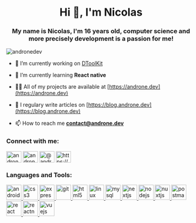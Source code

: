 <h1 align="center">Hi 👋, I'm Nicolas</h1>
<h3 align="center">My name is Nicolas, I'm 16 years old, computer science and more precisely development is a passion for me!</h3>

<p align="left"> <img src="https://komarev.com/ghpvc/?username=andronedev&label=Profile%20views&color=0e75b6&style=flat" alt="andronedev" /> </p>

- 🔭 I’m currently working on [DToolKit](https://dtoolkit.net)

- 🌱 I’m currently learning **React native**

- 👨‍💻 All of my projects are available at [https://androne.dev](https://androne.dev)

- 📝 I regulary write articles on [https://blog.androne.dev](https://blog.androne.dev)

- 📫 How to reach me **contact@androne.dev**

<h3 align="left">Connect with me:</h3>
<p align="left">
<a href="https://twitter.com/andronedev" target="blank"><img align="center" src="https://cdn.jsdelivr.net/npm/simple-icons@3.0.1/icons/twitter.svg" alt="andronedev" height="30" width="40" /></a>
<a href="https://instagram.com/andronedev" target="blank"><img align="center" src="https://cdn.jsdelivr.net/npm/simple-icons@3.0.1/icons/instagram.svg" alt="andronedev" height="30" width="40" /></a>
<a href="https://medium.com/@andronedev" target="blank"><img align="center" src="https://cdn.jsdelivr.net/npm/simple-icons@3.0.1/icons/medium.svg" alt="@andronedev" height="30" width="40" /></a>
<a href="/https://blog.androne.dev/feed/" target="blank"><img align="center" src="https://cdn.jsdelivr.net/npm/simple-icons@3.0.1/icons/rss.svg" alt="https://blog.androne.dev/feed/" height="30" width="40" /></a>
</p>

<h3 align="left">Languages and Tools:</h3>
<p align="left"> <a href="https://developer.android.com" target="_blank"> <img src="https://devicons.github.io/devicon/devicon.git/icons/android/android-original-wordmark.svg" alt="android" width="40" height="40"/> </a> <a href="https://www.w3schools.com/css/" target="_blank"> <img src="https://devicons.github.io/devicon/devicon.git/icons/css3/css3-original-wordmark.svg" alt="css3" width="40" height="40"/> </a> <a href="https://expressjs.com" target="_blank"> <img src="https://devicons.github.io/devicon/devicon.git/icons/express/express-original-wordmark.svg" alt="express" width="40" height="40"/> </a> <a href="https://git-scm.com/" target="_blank"> <img src="https://www.vectorlogo.zone/logos/git-scm/git-scm-icon.svg" alt="git" width="40" height="40"/> </a> <a href="https://www.w3.org/html/" target="_blank"> <img src="https://devicons.github.io/devicon/devicon.git/icons/html5/html5-original-wordmark.svg" alt="html5" width="40" height="40"/> </a> <a href="https://www.linux.org/" target="_blank"> <img src="https://devicons.github.io/devicon/devicon.git/icons/linux/linux-original.svg" alt="linux" width="40" height="40"/> </a> <a href="https://www.mysql.com/" target="_blank"> <img src="https://devicons.github.io/devicon/devicon.git/icons/mysql/mysql-original-wordmark.svg" alt="mysql" width="40" height="40"/> </a> <a href="https://nextjs.org/" target="_blank"> <img src="https://cdn.worldvectorlogo.com/logos/nextjs-3.svg" alt="nextjs" width="40" height="40"/> </a> <a href="https://nodejs.org" target="_blank"> <img src="https://devicons.github.io/devicon/devicon.git/icons/nodejs/nodejs-original-wordmark.svg" alt="nodejs" width="40" height="40"/> </a> <a href="https://nuxtjs.org/" target="_blank"> <img src="https://www.vectorlogo.zone/logos/nuxtjs/nuxtjs-icon.svg" alt="nuxtjs" width="40" height="40"/> </a> <a href="https://postman.com" target="_blank"> <img src="https://www.vectorlogo.zone/logos/getpostman/getpostman-icon.svg" alt="postman" width="40" height="40"/> </a> <a href="https://reactjs.org/" target="_blank"> <img src="https://devicons.github.io/devicon/devicon.git/icons/react/react-original-wordmark.svg" alt="react" width="40" height="40"/> </a> <a href="https://reactnative.dev/" target="_blank"> <img src="https://reactnative.dev/img/header_logo.svg" alt="reactnative" width="40" height="40"/> </a> <a href="https://vuejs.org/" target="_blank"> <img src="https://devicons.github.io/devicon/devicon.git/icons/vuejs/vuejs-original-wordmark.svg" alt="vuejs" width="40" height="40"/> </a> </p>

